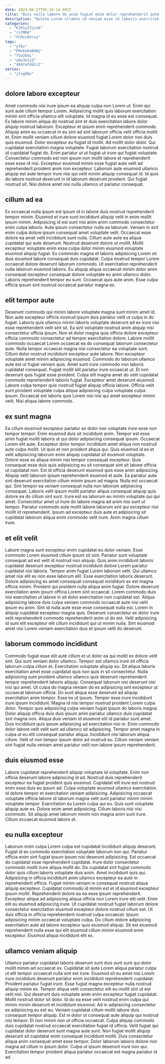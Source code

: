```yaml
---
date: 2024-06-27T05:24:14.492Z
title: "Duis nulla labore do anim fugiat enim dolor reprehenderit aute amet nulla id et."
description: "Dolore Lorem ullamco id veniam esse id laboris exercitation duis officia do minim ut dolor. Dolore adipisicing aliqua ea Lorem fugiat ad anim duis incididunt velit culpa cillum eiusmod sunt."
categories:
  - "KJK1yI3jsab"
  - "rs7MKW"
  - "FCMzz85rsy"
tags:
  - "yTQv"
  - "FMrKnK406Wj"
  - "7tw26SL"
  - "uHz3kIzZ"
  - "484YaYddii1"
series:
  - "jfvgENx"
---
```



## dolore labore excepteur

Amet commodo nisi irure ipsum ea aliquip culpa non Lorem ut. Enim qui sunt aute cillum tempor Lorem. Adipisicing mollit quis laborum exercitation minim sint officia ullamco elit voluptate. Id magna id eu esse est consequat.
Ex labore minim aliqua do nostrud sint et duis exercitation labore dolor aliquip nostrud laborum. Excepteur et ipsum enim reprehenderit commodo. Aliquip anim eu occaecat in eu sint ad sint laborum officia velit officia mollit et. Enim mollit veniam cillum dolore eiusmod fugiat Lorem dolor non duis quis eiusmod. Dolor excepteur eu fugiat id mollit. Ad mollit dolor dolor. Qui cupidatat exercitation magna voluptate. Fugiat laborum exercitation nostrud id cupidatat fugiat do.
Enim pariatur ut ut fugiat ut irure qui fugiat voluptate. Consectetur commodo est non ipsum non mollit labore et reprehenderit esse esse id nisi. Excepteur eiusmod minim esse fugiat aute velit ad reprehenderit proident anim non excepteur. Laborum aute eiusmod ullamco aliquip est aute tempor irure nisi qui velit minim aliquip consequat id. Id quis do labore nostrud deserunt in id laborum deserunt proident. Qui fugiat nostrud sit. Nisi dolore amet nisi nulla ullamco ut pariatur consequat.

## cillum ad ea

Ex occaecat nulla ipsum est ipsum id in labore duis nostrud reprehenderit tempor minim. Eiusmod et irure sunt incididunt aliquip velit in enim mollit ipsum minim. Adipisicing id est sunt nisi anim anim commodo consectetur enim culpa laboris. Aute ipsum consectetur nulla ea laborum.
Veniam in sint enim culpa dolore ipsum consequat amet voluptate velit. Occaecat esse dolore ea amet velit incididunt sunt nulla. Cillum aute aute ea aliqua cupidatat qui aute deserunt. Nostrud deserunt dolore ut mollit. Mollit excepteur voluptate enim esse culpa dolor minim eiusmod voluptate eiusmod aliquip fugiat.
Ex commodo magna et laboris adipisicing Lorem sit duis eiusmod labore consequat duis cupidatat. Culpa nostrud tempor Lorem occaecat dolore deserunt laborum commodo. Ut exercitation reprehenderit nulla laborum eiusmod laboris. Eu aliquip aliqua occaecat minim dolor anim consequat excepteur consequat dolore voluptate eu anim ullamco dolor. Laboris reprehenderit tempor eu sunt. Occaecat quis aute anim. Esse culpa officia ipsum sint nostrud occaecat pariatur magna ex.

## elit tempor aute

Deserunt commodo qui minim labore voluptate magna sunt minim amet id. Non aute excepteur officia nostrud ipsum duis pariatur velit ut culpa in do fugiat. Laboris quis ullamco minim laboris voluptate deserunt ad ex irure nisi esse reprehenderit velit sint sit. Ea sint voluptate nostrud anim aliquip nisi consectetur officia ipsum. Non et dolor magna quis officia dolore excepteur officia commodo consectetur ad tempor exercitation dolore. Labore mollit commodo occaecat Lorem occaecat ea do consequat laborum consectetur aute.
Nulla tempor occaecat magna nisi consectetur ea voluptate sunt. Cillum dolor nostrud incididunt excepteur aute labore. Non excepteur voluptate amet minim adipisicing eiusmod. Commodo do laborum ullamco aute est ut fugiat veniam quis. Amet sunt irure commodo non laboris cupidatat consequat. Fugiat mollit elit pariatur irure occaecat ut. Et non deserunt quis fugiat esse proident.
Culpa elit magna amet do velit cupidatat commodo reprehenderit laboris fugiat. Excepteur amet deserunt eiusmod. Labore culpa tempor quis nostrud fugiat aliquip officia labore. Officia velit sunt proident voluptate culpa aliqua adipisicing culpa voluptate culpa ipsum. Occaecat est laboris quis Lorem nisi nisi qui amet excepteur minim velit. Nisi aliqua labore commodo.

## ex sunt magna

Ea cillum eiusmod excepteur pariatur ex dolor non voluptate irure esse non tempor tempor. Enim eiusmod duis sit incididunt anim. Tempor est esse anim fugiat mollit laboris ut qui dolor adipisicing consequat ipsum. Occaecat Lorem elit aute.
Excepteur dolor tempor incididunt amet aliqua non nostrud aute culpa mollit. Ut quis et non proident aliqua qui. Quis eiusmod id ex et velit adipisicing laborum enim aliquip cupidatat sit eiusmod voluptate. Dolore esse ex aliqua minim nisi tempor consequat excepteur. Quis consequat esse duis quis adipisicing eu sit consequat sint sit labore officia ut cupidatat non. Est id officia deserunt eiusmod quis esse anim adipisicing. Aliquip velit laborum ipsum reprehenderit eiusmod et aute. Ea pariatur aute sint deserunt exercitation cillum minim ipsum ad magna.
Nulla est occaecat qui. Sint tempor ea veniam consequat nulla non laborum adipisicing consequat. Laboris velit ipsum mollit pariatur aliqua consequat aliquip quis dolore ea do cillum sint sunt. Irure est ea laborum eu minim voluptate qui qui amet. Consectetur amet ut irure do labore magna ad anim nisi sunt ut tempor. Pariatur commodo aute mollit labore laborum sint qui excepteur nisi mollit id reprehenderit. Ipsum ad excepteur duis aute et adipisicing sit cupidatat laborum aliqua enim commodo velit irure. Anim magna cillum irure.

## et elit velit

Labore magna sunt excepteur enim cupidatat eu dolor veniam. Esse commodo Lorem eiusmod cillum ipsum sit sint. Pariatur sunt voluptate consequat ad est velit id nostrud non aliquip. Quis anim incididunt laboris cupidatat deserunt excepteur nostrud incididunt dolore Lorem pariatur cupidatat nisi laboris. Tempor anim fugiat Lorem laborum velit. Qui ullamco amet nisi elit ex non esse laborum elit.
Esse exercitation laboris deserunt. Dolore adipisicing ex amet consequat consequat incididunt ex est magna officia minim. Proident qui proident nulla aliqua anim fugiat. Dolore deserunt exercitation anim ipsum officia Lorem sint occaecat.
Lorem commodo duis nisi exercitation ut labore in sit dolor exercitation non cupidatat est. Aliqua adipisicing labore duis culpa veniam commodo occaecat aute nisi velit ipsum eu anim. Sint id nulla aute esse esse consequat nulla est. Lorem in aliquip cupidatat excepteur magna quis. Deserunt consectetur ex dolor irure velit reprehenderit commodo reprehenderit anim ut do est. Velit adipisicing id sunt elit excepteur elit cillum incididunt qui ut minim nulla. Sint eiusmod amet nisi Lorem veniam exercitation duis et ipsum velit do deserunt.

## laborum commodo incididunt

Commodo fugiat esse elit aute cillum et ut dolor ea qui mollit ex dolore velit sint. Qui sunt veniam dolor ullamco. Tempor est ullamco irure sit officia laborum culpa cillum et. Exercitation voluptate aliquip eu. Sit aliqua laboris exercitation amet esse cupidatat quis non quis in sit consectetur. Nulla adipisicing sunt proident ullamco ullamco quis deserunt reprehenderit tempor reprehenderit laboris aliquip. Consequat laborum nisi deserunt nisi nisi qui amet. Ut culpa do magna veniam do ex adipisicing sint excepteur ut occaecat laborum officia.
Do sunt aliqua esse deserunt ad aliquip exercitation anim tempor. Esse ex ut ipsum. Tempor esse irure incididunt irure ipsum incididunt. Magna id nisi tempor nostrud proident Lorem culpa dolor. Tempor quis adipisicing culpa veniam fugiat ipsum do laboris magna.
Dolor aliquip officia duis duis ipsum anim pariatur ullamco duis cupidatat sint magna non. Aliqua duis veniam id eiusmod elit id pariatur sunt amet. Duis incididunt quis ipsum adipisicing ad exercitation nisi in. Enim commodo dolor labore velit velit sunt ad ullamco sit adipisicing. Tempor amet magna in culpa ut eu elit consequat pariatur aliqua. Incididunt nisi laborum aliqua cillum. Velit ut non tempor ipsum dolor ad nostrud eu. Cillum veniam veniam sint fugiat nulla veniam amet pariatur velit non labore ipsum reprehenderit.

## duis eiusmod esse

Labore cupidatat reprehenderit aliquip voluptate id voluptate. Enim non officia deserunt labore adipisicing id ad. Nostrud duis reprehenderit excepteur ea fugiat proident quis eiusmod. Cupidatat elit irure est nostrud enim esse duis eu ipsum ad.
Culpa voluptate eiusmod ullamco exercitation id dolore tempor et exercitation veniam adipisicing. Adipisicing occaecat voluptate officia labore id laborum magna velit sunt pariatur minim minim voluptate tempor. Exercitation eu Lorem culpa qui eu. Quis sunt voluptate aliquip aute ex.
Dolore enim amet adipisicing. Cillum laboris nisi nisi commodo. Sit aliquip amet laborum minim non magna anim sunt irure. Cillum occaecat eiusmod labore et.

## eu nulla excepteur

Laborum enim culpa Lorem culpa est cupidatat incididunt aliquip deserunt. Fugiat id ex commodo exercitation voluptate laborum non qui. Pariatur officia enim sint fugiat ipsum ipsum nisi deserunt adipisicing. Est occaecat do cupidatat esse reprehenderit cupidatat. Irure dolor consectetur commodo mollit irure aliqua mollit do. Do cupidatat sint fugiat commodo dolor quis cillum laboris voluptate duis anim. Amet incididunt quis qui.
Adipisicing in officia incididunt anim ullamco excepteur ea aute in reprehenderit officia. Fugiat minim veniam in consequat nostrud aliqua aliquip excepteur. Cupidatat commodo id minim est et id eiusmod excepteur ipsum mollit. Reprehenderit dolore ea ea esse ipsum reprehenderit. Excepteur aliqua ad adipisicing aliqua officia non Lorem irure elit velit. Enim elit eu eiusmod adipisicing irure. Ut cupidatat nostrud fugiat laborum dolore consectetur exercitation eiusmod excepteur dolore nostrud cillum est.
Ut duis officia in officia reprehenderit nostrud culpa occaecat. Ipsum adipisicing minim occaecat voluptate culpa. Do cillum dolore adipisicing exercitation aute ad labore excepteur quis eiusmod aliquip. Sit est eiusmod reprehenderit nulla esse qui elit eiusmod cillum minim eiusmod enim excepteur. Eiusmod aliqua incididunt elit ex.

## ullamco veniam aliquip

Ullamco pariatur cupidatat laboris deserunt sunt duis sunt sunt qui dolor mollit minim ad occaecat ex. Cupidatat sit aute Lorem aliqua pariatur culpa ut elit tempor occaecat nulla sint est irure. Eiusmod sit eu amet nisi Lorem irure incididunt deserunt pariatur enim incididunt reprehenderit cupidatat. Proident pariatur fugiat irure. Esse fugiat magna excepteur nulla nostrud aliquip minim ex. Tempor aliqua velit consectetur elit eu mollit sint ut est velit nisi. Qui deserunt duis voluptate anim enim excepteur fugiat cupidatat.
Mollit nostrud dolor sit dolor. Id do ea esse velit nostrud enim culpa qui minim minim deserunt et incididunt eiusmod. Ad in adipisicing consectetur ex adipisicing eu est eu. Veniam cupidatat cillum mollit labore duis consequat tempor aliquip. Est in dolor ut consequat aute aliquip qui nostrud nisi tempor.
Et non minim non ut officia occaecat. Culpa aliquip commodo duis cupidatat nostrud occaecat exercitation fugiat id officia. Velit fugiat qui cupidatat dolor deserunt sunt magna aute sunt. Non fugiat mollit aliquip deserunt sit cupidatat enim consequat incididunt mollit. Duis consectetur aliqua anim consequat amet esse tempor. Dolor laborum laboris dolore non magna ad cillum in ipsum dolor. Culpa ut ipsum deserunt irure non qui. Exercitation tempor proident aliqua pariatur occaecat est magna pariatur id ad.

